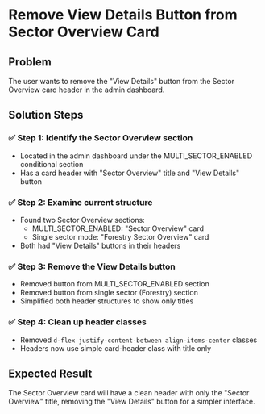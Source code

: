 # Remove View Details Button from Sector Overview Card

## Problem
The user wants to remove the "View Details" button from the Sector Overview card header in the admin dashboard.

## Solution Steps

### ✅ Step 1: Identify the Sector Overview section
- Located in the admin dashboard under the MULTI_SECTOR_ENABLED conditional section
- Has a card header with "Sector Overview" title and "View Details" button

### ✅ Step 2: Examine current structure
- Found two Sector Overview sections:
  - MULTI_SECTOR_ENABLED: "Sector Overview" card
  - Single sector mode: "Forestry Sector Overview" card
- Both had "View Details" buttons in their headers

### ✅ Step 3: Remove the View Details button
- Removed button from MULTI_SECTOR_ENABLED section
- Removed button from single sector (Forestry) section
- Simplified both header structures to show only titles

### ✅ Step 4: Clean up header classes
- Removed `d-flex justify-content-between align-items-center` classes
- Headers now use simple card-header class with title only

## Expected Result
The Sector Overview card will have a clean header with only the "Sector Overview" title, removing the "View Details" button for a simpler interface.
